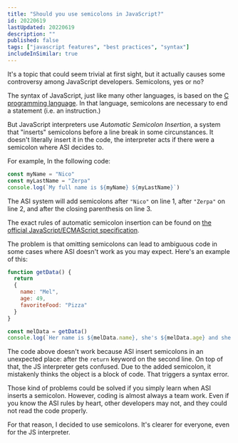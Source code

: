 ```yaml
---
title: "Should you use semicolons in JavaScript?"
id: 20220619
lastUpdated: 20220619
description: ""
published: false
tags: ["javascript features", "best practices", "syntax"]
includeInSimilar: true
---
```


It's a topic that could seem trivial at first sight, but it actually causes some controversy among JavaScript developers. Semicolons, yes or no?

The syntax of JavaScript, just like many other languages, is based on the [C programming language](https://en.wikipedia.org/wiki/C_syntax). In that language, semicolons are necessary to end a statement (i.e. an instruction.)

But JavaScript interpreters use *Automatic Semicolon Insertion*, a system that "inserts" semicolons before a line break in some circunstances. It doesn't literally insert it in the code, the interpreter acts if there were a semicolon where ASI decides to.

For example, In the following code:
```javascript
const myName = "Nico"
const myLastName = "Zerpa"
console.log(`My full name is ${myName} ${myLastName}`)
``` 
The ASI system will add semicolons after `"Nico"` on line 1, after `"Zerpa"` on line 2, and after the closing parenthesis on line 3.

The exact rules of automatic semicolon insertion can be found on [the official JavaScript/ECMAScript specification](https://262.ecma-international.org/12.0/#sec-automatic-semicolon-insertion).

The problem is that omitting semicolons can lead to ambiguous code in some cases where ASI doesn't work as you may expect. Here's an example of this:

```javascript
function getData() {
  return
  {
    name: "Mel",
    age: 49,
    favoriteFood: "Pizza"
  }
}

const melData = getData()
console.log(`Her name is ${melData.name}, she's ${melData.age} and she loves ${melData.food}`)
```
The code above doesn't work because ASI insert semicolons in an unexpected place: after the `return` keyword on the second line. On top of that, the JS interpreter gets confused. Due to the added semicolon, it mistakenly thinks the object is a block of code. That triggers a syntax error.

Those kind of problems could be solved if you simply learn when ASI inserts a semicolon. However, coding is almost always a team work. Even if you know the ASI rules by heart, other developers may not, and they could not read the code properly.

For that reason, I decided to use semicolons. It's clearer for everyone, even for the JS interpreter.